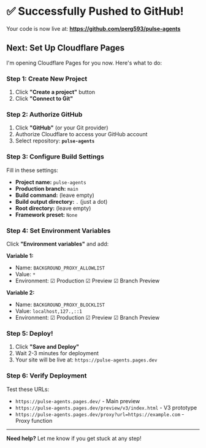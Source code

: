 # ✅ Successfully Pushed to GitHub!

Your code is now live at: **https://github.com/perg593/pulse-agents**

## Next: Set Up Cloudflare Pages

I'm opening Cloudflare Pages for you now. Here's what to do:

### Step 1: Create New Project
1. Click **"Create a project"** button
2. Click **"Connect to Git"**

### Step 2: Authorize GitHub
1. Click **"GitHub"** (or your Git provider)
2. Authorize Cloudflare to access your GitHub account
3. Select repository: **`pulse-agents`**

### Step 3: Configure Build Settings
Fill in these settings:
- **Project name:** `pulse-agents`
- **Production branch:** `main`
- **Build command:** (leave empty)
- **Build output directory:** `.` (just a dot)
- **Root directory:** (leave empty)
- **Framework preset:** `None`

### Step 4: Set Environment Variables
Click **"Environment variables"** and add:

**Variable 1:**
- Name: `BACKGROUND_PROXY_ALLOWLIST`
- Value: `*`
- Environment: ☑ Production ☑ Preview ☑ Branch Preview

**Variable 2:**
- Name: `BACKGROUND_PROXY_BLOCKLIST`
- Value: `localhost,127.,::1`
- Environment: ☑ Production ☑ Preview ☑ Branch Preview

### Step 5: Deploy!
1. Click **"Save and Deploy"**
2. Wait 2-3 minutes for deployment
3. Your site will be live at: `https://pulse-agents.pages.dev`

### Step 6: Verify Deployment
Test these URLs:
- `https://pulse-agents.pages.dev/` - Main preview
- `https://pulse-agents.pages.dev/preview/v3/index.html` - V3 prototype
- `https://pulse-agents.pages.dev/proxy?url=https://example.com` - Proxy function

---

**Need help?** Let me know if you get stuck at any step!

